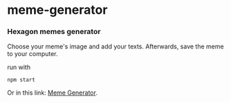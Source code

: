 # meme-generator

### Hexagon memes generator

Choose your meme's image and add your texts.
Afterwards, save the meme to your computer.

run with
```
npm start
```

Or in this link: [Meme Generator](https://evyatar-kraus.github.io/Meme-Generator/).